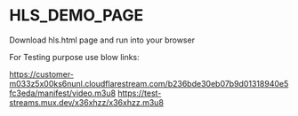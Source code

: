 # HLS_DEMO_PAGE


Download hls.html page and run into your browser

For Testing purpose use blow links:

https://customer-m033z5x00ks6nunl.cloudflarestream.com/b236bde30eb07b9d01318940e5fc3eda/manifest/video.m3u8
https://test-streams.mux.dev/x36xhzz/x36xhzz.m3u8
